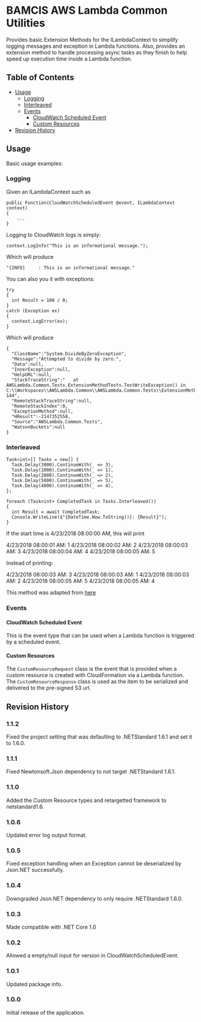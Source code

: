 # BAMCIS AWS Lambda Common Utilities

Provides basic Extension Methods for the ILambdaContext to simplify logging messages and exception in Lambda
functions. Also, provides an extension method to handle processing async tasks as they finish to help speed
up execution time inside a Lambda function.

## Table of Contents
- [Usage](#usage)
	* [Logging](#logging)
	* [Interleaved](#interleaved)
	* [Events](#events)
		+ [CloudWatch Scheduled Event](#cloudwatch-scheduled-event)
		+ [Custom Resources](#custom-resources)
- [Revision History](#revision-history)

## Usage

Basic usage examples:

### Logging

Given an ILambdaContext such as

    public Function(CloudWatchScheduledEvent @event, ILambdaContext context)
	{
		...
	}

Logging to CloudWatch logs is simply:

    context.LogInfo("This is an informational message.");

Which will produce

    "[INFO]		: This is an informational message."

You can also you it with exceptions:

    try
    {
      int Result = 100 / 0;
    }
    catch (Exception ex)
    {
      context.LogError(ex);
    }

Which will produce

    {
	  "ClassName":"System.DivideByZeroException",
	  "Message":"Attempted to divide by zero.",
	  "Data":null,
	  "InnerException":null,
	  "HelpURL":null,
	  "StackTraceString":"   at AWSLambda.Common.Tests.ExtensionMethodTests.TestWriteException() in C:\\Workspaces\\AWSLambda.Common\\AWSLambda.Common.Tests\\ExtensionMethodTests.cs:line 144",
	  "RemoteStackTraceString":null,
	  "RemoteStackIndex":0,
	  "ExceptionMethod":null,
	  "HResult":-2147352558,
	  "Source":"AWSLambda.Common.Tests",
	  "WatsonBuckets":null
	}

### Interleaved

    Task<int>[] Tasks = new[] {
      Task.Delay(3000).ContinueWith(_ => 3),
      Task.Delay(1000).ContinueWith(_ => 1),
      Task.Delay(2000).ContinueWith(_ => 2),
      Task.Delay(5000).ContinueWith(_ => 5),
      Task.Delay(4000).ContinueWith(_ => 4),
    };

    foreach (Task<int> CompletedTask in Tasks.Interleaved())
    {
      int Result = await CompletedTask;
      Console.WriteLine($"{DateTime.Now.ToString()}: {Result}");
    }

If the start time is 4/23/2018 08:00:00 AM, this will print

4/23/2018 08:00:01 AM: 1
4/23/2018 08:00:02 AM: 2
4/23/2018 08:00:03 AM: 3
4/23/2018 08:00:04 AM: 4
4/23/2018 08:00:05 AM: 5

Instead of printing:

4/23/2018 08:00:03 AM: 3
4/23/2018 08:00:03 AM: 1
4/23/2018 08:00:03 AM: 2
4/23/2018 08:00:05 AM: 5
4/23/2018 08:00:05 AM: 4

This method was adapted from [here](https://blogs.msdn.microsoft.com/pfxteam/2012/08/02/processing-tasks-as-they-complete/ "processing-tasks-as-they-complete")

### Events

#### CloudWatch Scheduled Event

This is the event type that can be used when a Lambda function is triggered by a scheduled event.

#### Custom Resources

The `CustomResourceRequest` class is the event that is provided when a custom resource is created 
with CloudFormation via a Lambda function. The `CustomResourceResponse` class is used as the item to
be serialized and delivered to the pre-signed S3 url. 

## Revision History

### 1.1.2
Fixed the project setting that was defaulting to .NETStandard 1.6.1 and set it to 1.6.0.

### 1.1.1
Fixed Newtonsoft.Json dependency to not target .NETStandard 1.6.1.

### 1.1.0
Added the Custom Resource types and retargetted framework to netstandard1.6.

### 1.0.6
Updated error log output format.

### 1.0.5
Fixed exception handling when an Exception cannot be deserialized by Json.NET successfully.

### 1.0.4
Downgraded Json.NET dependency to only require .NETStandard 1.6.0.

### 1.0.3
Made compatible with .NET Core 1.0

### 1.0.2
Allowed a empty/null input for version in CloudWatchScheduledEvent.

### 1.0.1
Updated package info.

### 1.0.0
Initial release of the application.
